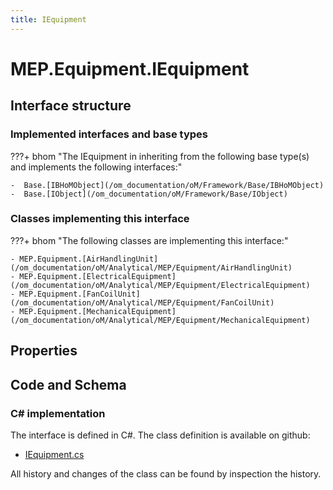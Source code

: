 ```yaml
---
title: IEquipment
---
```


# MEP.Equipment.IEquipment



## Interface structure

### Implemented interfaces and base types

???+ bhom "The IEquipment in inheriting from the following base type(s) and implements the following interfaces:"

    -  Base.[IBHoMObject](/om_documentation/oM/Framework/Base/IBHoMObject)
    -  Base.[IObject](/om_documentation/oM/Framework/Base/IObject)


### Classes implementing this interface

???+ bhom "The following classes are implementing this interface:"

    - MEP.Equipment.[AirHandlingUnit](/om_documentation/oM/Analytical/MEP/Equipment/AirHandlingUnit)
    - MEP.Equipment.[ElectricalEquipment](/om_documentation/oM/Analytical/MEP/Equipment/ElectricalEquipment)
    - MEP.Equipment.[FanCoilUnit](/om_documentation/oM/Analytical/MEP/Equipment/FanCoilUnit)
    - MEP.Equipment.[MechanicalEquipment](/om_documentation/oM/Analytical/MEP/Equipment/MechanicalEquipment)


## Properties

## Code and Schema

### C# implementation

The interface is defined in C#. The class definition is available on github:

- [IEquipment.cs](https://github.com/BHoM/BHoM/blob/develop/MEP_oM/Equipment\IEquipment.cs)

All history and changes of the class can be found by inspection the history.

